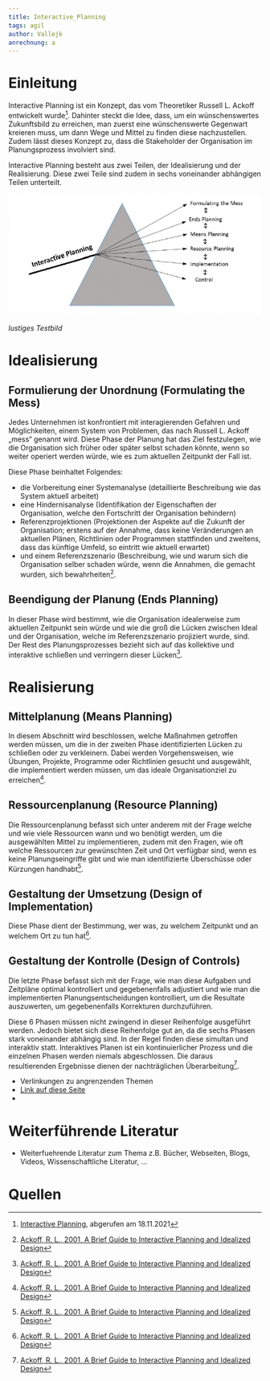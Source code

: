 ```yaml
---
title: Interactive_Planning
tags: agil
author: Vallejk
anrechnung: a
---
```


# Einleitung

Interactive Planning ist ein Konzept, das vom Theoretiker Russell L. Ackoff entwickelt wurde[^2]. 
Dahinter steckt die Idee, dass, um ein wünschenswertes Zukunftsbild zu erreichen, man zuerst eine 
wünschenswerte Gegenwart kreieren muss, um dann Wege und Mittel zu finden diese nachzustellen. Zudem 
lässt dieses Konzept zu, dass die Stakeholder der Organisation im Planungsprozess involviert sind.

Interactive Planning besteht aus zwei Teilen, der Idealisierung und der Realisierung. Diese zwei 
Teile sind zudem in sechs voneinander abhängigen Teilen unterteilt.

![Beispielabbildung](Interactive_Planning/Interactiveplanning.png)

*lustiges Testbild*

# Idealisierung

## Formulierung der Unordnung (Formulating the Mess)

Jedes Unternehmen ist konfrontiert mit interagierenden Gefahren und Möglichkeiten, einem System von 
Problemen, das nach Russell L. Ackoff „mess“ genannt wird.
Diese Phase der Planung hat das Ziel festzulegen, wie die Organisation sich früher oder später selbst schaden könnte, wenn so weiter operiert werden würde, wie es zum aktuellen Zeitpunkt der Fall ist.

Diese Phase beinhaltet Folgendes:
* die Vorbereitung einer Systemanalyse (detaillierte Beschreibung wie das System aktuell arbeitet) 
* eine Hindernisanalyse (Identifikation der Eigenschaften der Organisation, welche den Fortschritt der Organisation behindern) 
* Referenzprojektionen (Projektionen der Aspekte auf die Zukunft der Organisation; erstens auf der Annahme, dass keine Veränderungen an 
aktuellen Plänen, Richtlinien oder Programmen stattfinden und zweitens, dass das künftige Umfeld, so 
eintritt wie aktuell erwartet) 
* und einem Referenzszenario (Beschreibung, wie und warum sich die Organisation selber schaden würde, wenn die Annahmen, die gemacht wurden, sich bewahrheiten[^1]. 


## Beendigung der Planung (Ends Planning)

In dieser Phase wird bestimmt, wie die Organisation idealerweise zum aktuellen Zeitpunkt sein würde 
und wie die groß die Lücken zwischen Ideal und der Organisation, welche im Referenzszenario 
projiziert wurde, sind. 
Der Rest des Planungsprozesses bezieht sich auf das kollektive und interaktive schließen und 
verringern dieser Lücken[^1].


# Realisierung

## Mittelplanung (Means Planning)

In diesem Abschnitt wird beschlossen, welche Maßnahmen getroffen werden müssen, um die in der zweiten 
Phase identifizierten Lücken zu schließen oder zu verkleinern.
Dabei werden Vorgehensweisen, wie Übungen, Projekte, Programme oder Richtlinien gesucht und 
ausgewählt, die implementiert werden müssen, um das ideale Organisationziel zu erreichen[^1].

## Ressourcenplanung (Resource Planning)

Die Ressourcenplanung befasst sich unter anderem mit der Frage welche und wie viele Ressourcen wann 
und wo benötigt werden, um die ausgewählten Mittel zu implementieren, 
zudem mit den Fragen, wie oft welche Ressourcen zur gewünschten Zeit und Ort verfügbar sind, wenn es 
keine Planungseingriffe gibt und wie man identifizierte Überschüsse oder Kürzungen handhabt[^1].

## Gestaltung der Umsetzung (Design of Implementation)

Diese Phase dient der Bestimmung, wer was, zu welchem Zeitpunkt und an welchem Ort zu tun hat[^1].

## Gestaltung der Kontrolle (Design of Controls)

Die letzte Phase befasst sich mit der Frage, wie man diese Aufgaben und Zeitpläne optimal 
kontrolliert und gegebenenfalls adjustiert und wie man die implementierten Planungsentscheidungen 
kontrolliert, um die Resultate auszuwerten, um gegebenenfalls Korrekturen durchzuführen.

Diese 6 Phasen müssen nicht zwingend in dieser Reihenfolge ausgeführt werden. Jedoch bietet sich 
diese Reihenfolge gut an, da die sechs Phasen stark voneinander abhängig sind. In der Regel finden 
diese simultan und interaktiv statt.
Interaktives Planen ist ein kontinuierlicher Prozess und die einzelnen Phasen werden niemals 
abgeschlossen.
Die daraus resultierenden Ergebnisse dienen der nachträglichen Überarbeitung[^1].

* Verlinkungen zu angrenzenden Themen
* [Link auf diese Seite](Interactive_Approach.md)
* 


# Weiterführende Literatur

* Weiterfuehrende Literatur zum Thema z.B. Bücher, Webseiten, Blogs, Videos, Wissenschaftliche Literatur, ...

# Quellen

[^1]: [Ackoff, R. L., 2001, A Brief Guide to Interactive Planning and Idealized Design](https://www.ida.liu.se/~steho87/und/htdd01/AckoffGuidetoIdealizedRedesign.pdf)
[^2]: [Interactive Planning](https://en.wikipedia.org/wiki/Interactive_planning), abgerufen am 18.11.2021
[^3]: [Basic Formatting Syntax for GitHub flavored Markdown](https://docs.github.com/en/github/writing-on-github/getting-started-with-writing-and-formatting-on-github/basic-writing-and-formatting-syntax)
[^4]: [Advanced Formatting Syntax for GitHub flavored Markdown](https://docs.github.com/en/github/writing-on-github/working-with-advanced-formatting/organizing-information-with-tables)

